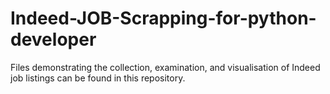 # Indeed-JOB-Scrapping-for-python-developer
Files demonstrating the collection, examination, and visualisation of Indeed job listings can be found in this repository. 

